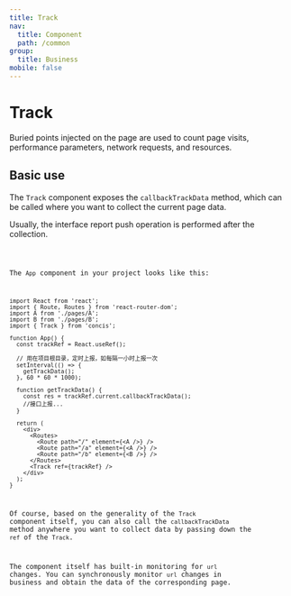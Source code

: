 ```yaml
---
title: Track
nav:
  title: Component
  path: /common
group:
  title: Business
mobile: false
---
```


# Track

Buried points injected on the page are used to count page visits, performance parameters, network requests, and resources.

## Basic use

The `Track` component exposes the `callbackTrackData` method, which can be called where you want to collect the current page data.

Usually, the interface report push operation is performed after the collection.

<code src="./demos/index1.tsx" />

The `App` component in your project looks like this:

```tsx pure
import React from 'react';
import { Route, Routes } from 'react-router-dom';
import A from './pages/A';
import B from './pages/B';
import { Track } from 'concis';

function App() {
  const trackRef = React.useRef();

  // 用在项目根目录，定时上报，如每隔一小时上报一次
  setInterval(() => {
    getTrackData();
  }, 60 * 60 * 1000);

  function getTrackData() {
    const res = trackRef.current.callbackTrackData();
    //接口上报...
  }

  return (
    <div>
      <Routes>
        <Route path="/" element={<A />} />
        <Route path="/a" element={<A />} />
        <Route path="/b" element={<B />} />
      </Routes>
      <Track ref={trackRef} />
    </div>
  );
}
```

Of course, based on the generality of the `Track` component itself, you can also call the `callbackTrackData` method anywhere you want to collect data by passing down the `ref` of the `Track`.

The component itself has built-in monitoring for `url` changes. You can synchronously monitor `url` changes in business and obtain the data of the corresponding page.
